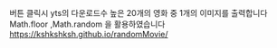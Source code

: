 버튼 클릭시 yts의 다운로드수 높은 20개의 영화 중 1개의 이미지를 출력합니다
Math.floor ,Math.random 을 활용하였습니다
https://kshkshksh.github.io/randomMovie/
